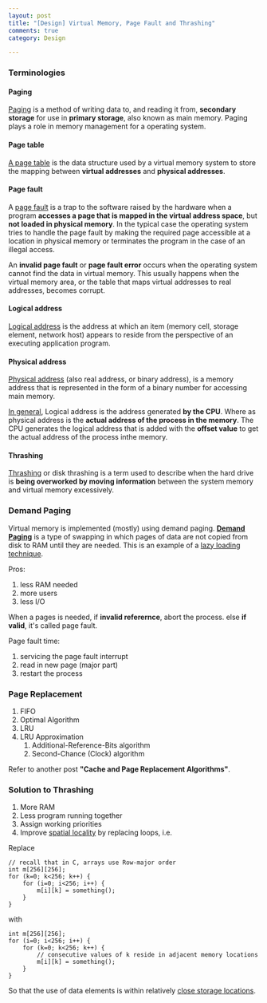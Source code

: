 ```yaml
---
layout: post
title: "[Design] Virtual Memory, Page Fault and Thrashing"
comments: true
category: Design

---
```


### Terminologies

#### Paging

[Paging](http://whatis.techtarget.com/definition/paging) is a method of writing data to, and reading it from, __secondary storage__ for use in __primary storage__, also known as main memory. Paging plays a role in memory management for a operating system.

#### Page table

[A page table](http://en.wikipedia.org/wiki/Page_table) is the data structure used by a virtual memory system to store the mapping between __virtual addresses__ and __physical addresses__. 

#### Page fault

A [page fault](http://en.wikipedia.org/wiki/Page_fault) is a trap to the software raised by the hardware when a program __accesses a page that is mapped in the virtual address space__, but __not loaded in physical memory__. In the typical case the operating system tries to handle the page fault by making the required page accessible at a location in physical memory or terminates the program in the case of an illegal access. 

An __invalid page fault__ or __page fault error__ occurs when the operating system cannot find the data in virtual memory. This usually happens when the virtual memory area, or the table that maps virtual addresses to real addresses, becomes corrupt.

#### Logical address

[Logical address](http://en.wikipedia.org/wiki/Logical_address) is the address at which an item (memory cell, storage element, network host) appears to reside from the perspective of an executing application program. 

#### Physical address

[Physical address](http://en.wikipedia.org/wiki/Physical_address) (also real address, or binary address), is a memory address that is represented in the form of a binary number for accessing main memory. 

[In general](http://www.geekinterview.com/question_details/3186), Logical address is the address generated __by the CPU__. Where as physical address is the __actual address of the process in the memory__. The CPU generates the logical address that is added with the __offset value__ to get the actual address of the process inthe memory. 

#### Thrashing

[Thrashing](http://www.computerhope.com/jargon/t/thrash.htm) or disk thrashing is a term used to describe when the hard drive is __being overworked by moving information__ between the system memory and virtual memory excessively. 

### Demand Paging 

Virtual memory is implemented (mostly) using demand paging. __[Demand Paging](http://www.webopedia.com/TERM/D/demand_paging.html)__ is a type of swapping in which pages of data are not copied from disk to RAM until they are needed. This is an example of a [lazy loading technique](http://en.wikipedia.org/wiki/Demand_paging).

Pros:

1. less RAM needed
1. more users
1. less I/O

When a pages is needed, if __invalid referernce__, abort the process. else __if valid__, it's called page fault. 

Page fault time:

1. servicing the page fault interrupt
1. read in new page (major part)
1. restart the process

### Page Replacement

1. FIFO
2. Optimal Algorithm
3. LRU
4. LRU Approximation
	1. Additional-Reference-Bits algorithm
	2. Second-Chance (Clock) algorithm

Refer to another post __"Cache and Page Replacement Algorithms"__. 

### Solution to Thrashing

1. More RAM
1. Less program running together
1. Assign working priorities
1. Improve [spatial locality](http://en.wikipedia.org/wiki/Thrashing_(computer_science)#Solutions) by replacing loops, i.e.

Replace 

	// recall that in C, arrays use Row-major order
	int m[256][256]; 
	for (k=0; k<256; k++) { 
		for (i=0; i<256; i++) { 
			m[i][k] = something(); 
		}
	}

with

	int m[256][256]; 
	for (i=0; i<256; i++) { 
		for (k=0; k<256; k++) {
			// consecutive values of k reside in adjacent memory locations 
			m[i][k] = something(); 
		}
	}

So that the use of data elements is within relatively [close storage locations](http://en.wikipedia.org/wiki/Locality_of_reference). 
